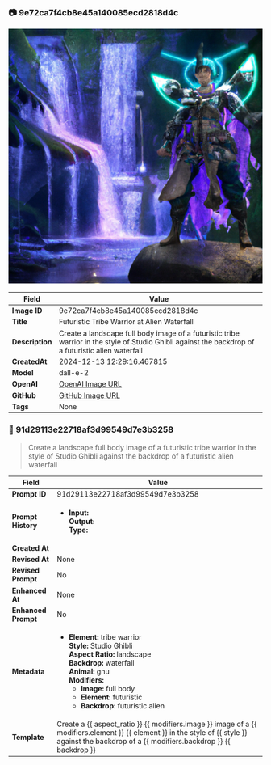 

### 📷 9e72ca7f4cb8e45a140085ecd2818d4c 


![data.id](./9e72ca7f4cb8e45a140085ecd2818d4c.jpg)


| Field          | Value                                                                                                                     |
|----------------|---------------------------------------------------------------------------------------------------------------------------|
| **Image ID**             | 9e72ca7f4cb8e45a140085ecd2818d4c                                                                                                             |
| **Title**           | Futuristic Tribe Warrior at Alien Waterfall                                                                                                       |
| **Description**           | Create a landscape full body image of a futuristic tribe warrior in the style of Studio Ghibli against the backdrop of a futuristic alien waterfall                                                                                                       |
| **CreatedAt**        | 2024-12-13 12:29:16.467815                                                                                                        |
| **Model**        | dall-e-2                                                                                                        |
| **OpenAI**         | [OpenAI Image URL](https://oaidalleapiprodscus.blob.core.windows.net/private/org-TZj0gKpq3CiXdXNznVOkBYav/user-t5KW5S6yYiCS0u4yDWasqnEP/img-KEVA1kVaUPCB7keWPLt3rOSf.png?st=2024-12-13T11%3A29%3A10Z&se=2024-12-13T13%3A29%3A10Z&sp=r&sv=2024-08-04&sr=b&rscd=inline&rsct=image/png&skoid=d505667d-d6c1-4a0a-bac7-5c84a87759f8&sktid=a48cca56-e6da-484e-a814-9c849652bcb3&skt=2024-12-13T03%3A47%3A28Z&ske=2024-12-14T03%3A47%3A28Z&sks=b&skv=2024-08-04&sig=V4sppEX/KRIgO5%2Bn0J73eYQMerf/eHmwhH%2B8HDN8MLg%3D)                                                                                |
| **GitHub**         | [GitHub Image URL](https://raw.githubusercontent.com/Caneta-Silva/studio-ghibli/refs/heads/main/images/9e72ca7f4cb8e45a140085ecd2818d4c/9e72ca7f4cb8e45a140085ecd2818d4c.jpg)                                                                                |
| **Tags**       | None                                                                                                                   |

### 📜 91d29113e22718af3d99549d7e3b3258

> Create a landscape full body image of a futuristic tribe warrior in the style of Studio Ghibli against the backdrop of a futuristic alien waterfall

| Field          | Value                                                                                                                                                                      |
|----------------|----------------------------------------------------------------------------------------------------------------------------------------------------------------------------|
| **Prompt ID**  | 91d29113e22718af3d99549d7e3b3258                                                                                                                                                            |
| **Prompt History** | <ul><li>**Input:**  <br> **Output:**  <br> **Type:** </li></ul> |
| **Created At** |                                                                                                                                                    |
| **Revised At** | None                                                                                                                                                   |
| **Revised Prompt** | No                                                                                                                                                                      |
| **Enhanced At** | None                                                                                                                                                  |
| **Enhanced Prompt** | No                                                                                                                                                                    |
| **Metadata**   | <ul><li>**Element:** tribe warrior <br> **Style:** Studio Ghibli <br> **Aspect Ratio:** landscape <br> **Backdrop:** waterfall <br> **Animal:** gnu <br> **Modifiers:**<ul><li>**Image:** full body</li><li>**Element:** futuristic</li><li>**Backdrop:** futuristic alien</li></ul></li></ul> |
| **Template**   | Create a {{ aspect_ratio }} {{ modifiers.image }} image of a {{ modifiers.element }} {{ element }} in the style of {{ style }} against the backdrop of a {{ modifiers.backdrop }} {{ backdrop }}                                                                                                                                           |


